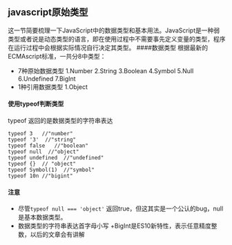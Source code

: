 ## javascript原始类型
这一节简要梳理一下JavaScript中的数据类型和基本用法。JavaScript是一种弱类型或者说是动态类型的语言，即在使用过程中不需要事先定义变量的类型，程序在运行过程中会根据实际情况自行决定其类型。
####数据类型
根据最新的ECMAscript标准，一共分8中类型：
* 7种原始数据类型
1.Number
2.String
3.Boolean
4.Symbol
5.Null
6.Undefined
7.BigInt
* 1种引用数据类型
1.Object

#### 使用typeof判断类型
typeof 返回的是数据类型的字符串表达
````
typeof 3   //"number"
typeof '3'  //"string"
typeof false   //"boolean"
typeof null  //"object"
typeof undefined  //"undefined"
typeof {}  // "object"
typeof Symbol(1)  //"symbol"
typeof 10n //"bigint"
````
#### 注意
+ 尽管`typeof null === 'object'` 返回true，但这其实是一个公认的bug，null是基本数据类型。
+ 数据类型的字符串表达首字母小写
+BigInt是ES10新特性，表示任意精度整数，以后的文章会有讲解

